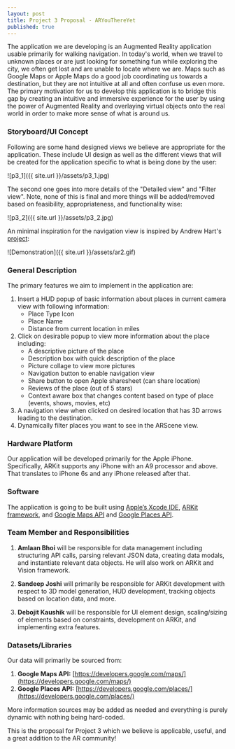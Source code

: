 ```yaml
---
layout: post
title: Project 3 Proposal - ARYouThereYet
published: true
---
```


The application we are developing is an Augmented Reality application usable primarily for walking navigation. In today's world, when we travel to unknown places or are just looking for something fun while exploring the city, we often get lost and are unable to locate where we are. Maps such as Google Maps or Apple Maps do a good job coordinating us towards a destination, but they are not intuitive at all and often confuse us even more. The primary motivation for us to develop this application is to bridge this gap by creating an intuitive and immersive experience for the user by using the power of Augmented Reality and overlaying virtual objects onto the real world in order to make more sense of what is around us.

### Storyboard/UI Concept

Following are some hand designed views we believe are appropriate for the application. These include UI design as well as the different views that will be created for the application specific to what is being done by the user:

![p3_1]({{ site.url }}/assets/p3_1.jpg)

The second one goes into more details of the "Detailed view" and "Filter view". Note, none of this is final and more things will be added/removed based on feasibility, appropriateness, and functionality wise:

![p3_2]({{ site.url }}/assets/p3_2.jpg)

An minimal inspiration for the navigation view is inspired by Andrew Hart's [project](https://github.com/ProjectDent):

![Demonstration]({{ site.url }}/assets/ar2.gif)

### General Description

The primary features we aim to implement in the application are:

1. Insert a HUD popup of basic information about places in current camera view with following information:
	- Place Type Icon
    - Place Name
    - Distance from current location in miles
2. Click on desirable popup to view more information about the place including:
	- A descriptive picture of the place
    - Description box with quick description of the place
    - Picture collage to view more pictures
    - Navigation button to enable navigation view
    - Share button to open Apple sharesheet (can share location)
    - Reviews of the place (out of 5 stars)
    - Context aware box that changes content based on type of place (events, shows, movies, etc)
3. A navigation view when clicked on desired location that has 3D arrows leading to the destination.
4. Dynamically filter places you want to see in the ARScene view.

### Hardware Platform

Our application will be developed primarily for the Apple iPhone. Specifically, ARKit supports any iPhone with an A9 processor and above. That translates to iPhone 6s and any iPhone released after that.

### Software

The application is going to be built using [Apple’s Xcode IDE](https://developer.apple.com/xcode/), [ARKit framework](https://developer.apple.com/documentation/arkit), and [Google Maps API](https://developers.google.com/maps/) and [Google Places API](https://developers.google.com/places/).

### Team Member and Responsibilities

1. **Amlaan Bhoi** will be responsible for data management including structuring API calls, parsing relevant JSON data, creating data modals, and instantiate relevant data objects. He will also work on ARKit and Vision framework.

2. **Sandeep Joshi** will primarily be responsible for ARKit development with respect to 3D model generation, HUD development, tracking objects based on location data, and more.

3. **Debojit Kaushik** will be responsible for UI element design, scaling/sizing of elements based on constraints, development on ARKit, and implementing extra features.

### Datasets/Libraries

Our data will primarily be sourced from:

1. **Google Maps API:** [https://developers.google.com/maps/](https://developers.google.com/maps/)
2. **Google Places API:** [https://developers.google.com/places/](https://developers.google.com/places/)

More information sources may be added as needed and everything is purely dynamic with nothing being hard-coded.

This is the proposal for Project 3 which we believe is applicable, useful, and a great addition to the AR community!


